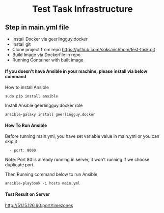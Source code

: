 <h1 align="center">
  Test Task Infrastructure
</h1>

## Step in main.yml file

- Install Docker via geerlingguy.docker
- Install git
- Clone  project from repo https://github.com/soksanchhom/test-task.git
- Build Image via Dockerfile in repo
- Running Container with built image

<h4>If you doesn't have Ansible in your machine, please install via below command</h4>
<p>How to install Ansible</p>

```
sudo pip install ansible
```

<p>Install Ansible geerlingguy.docker role</p>

```
ansible-galaxy install geerlingguy.docker
```

<h4>How To Run Ansible</h4>

Before running main.yml, you have set variable value in main.yml or you can skip it
```
  - port: 8000
```
Note: Port 80 is already running in server, it won't running if we choose duplicate port.

<p>Then Running command below to run Ansible</p>

```
ansible-playbook -i hosts main.yml
```
<h4>Test Result on Server</h4>

http://51.15.126.60:port/timezones
